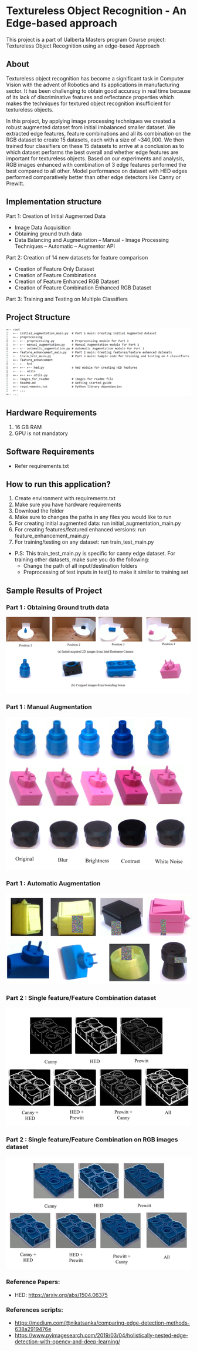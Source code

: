 # Textureless Object Recognition - An Edge-based approach
This project is a part of Ualberta Masters program Course project: Textureless Object Recognition using an edge-based Approach


## About
Textureless object recognition has become a significant task in Computer Vision with the advent of Robotics and its applications in manufacturing sector. It has been challenging to obtain good accuracy in real time because of its lack of discriminative features and reflectance properties which makes the techniques for textured object recognition insufficient for textureless objects.

In this project, by applying image processing techniques we created a robust augmented dataset from initial imbalanced smaller dataset. We extracted edge features, feature combinations and all its combination on the RGB dataset to create 15 datasets, each with a size of ~340,000. We then trained four classifiers on these 15 datasets to arrive at a conclusion as to which dataset performs the best overall and whether edge features are important for textureless objects. Based on our experiments and analysis, RGB images enhanced with combination of 3 edge features performed the best compared to all other. Model performance on dataset with HED edges performed comparatively better than other edge detectors like Canny or Prewitt. 

## Implementation structure
Part 1: Creation of Initial Augmented Data
  - Image Data Acquisition
  - Obtaining ground truth data
  - Data Balancing and Augmentation
    – Manual - Image Processing Techniques
    – Automatic – Augmentor API
    
Part 2: Creation of 14 new datasets for feature comparison
  - Creation of Feature Only Dataset
  - Creation of Feature Combinations
  - Creation of Feature Enhanced RGB Dataset
  - Creation of Feature Combination Enhanced RGB Dataset
  
Part 3: Training and Testing on Multiple Classifiers

## Project Structure

![GitHub Logo](/images_for_readme/projectStructure.png)

## Hardware Requirements
1. 16 GB RAM
1. GPU is not mandatory

## Software Requirements
- Refer requirements.txt

## How to run this application?

1. Create environment with requirements.txt
1. Make sure you have hardware requirements 
1. Download the folder
1. Make sure to changes the paths in any files you would like to run
1. For creating initial augmented data: run initial_augmentation_main.py
1. For creating features/featured enhanced versions: run feature_enhancement_main.py
1. For training/testing on any dataset: run train_test_main.py
  - P.S: This train_test_main.py is specific for canny edge dataset. For training other datasets, make sure you do the following:
    - Change the path of all input/destination folders
    - Preprocessing of test inputs in test() to make it similar to training set 

## Sample Results of Project

### Part 1 : Obtaining Ground truth data

![GitHub Logo](/images_for_readme/DataPreprocessing.png)

### Part 1 : Manual Augmentation

![GitHub Logo](/images_for_readme/manual.jpg)

### Part 1 : Automatic Augmentation

![GitHub Logo](/images_for_readme/automatic.jpg)

### Part 2 : Single feature/Feature Combination dataset 

![GitHub Logo](/images_for_readme/features.jpg)

### Part 2 : Single feature/Feature Combination on RGB images dataset

![GitHub Logo](/images_for_readme/overlay.jpg)

### Reference Papers:
- HED: https://arxiv.org/abs/1504.06375

### References scripts:
- https://medium.com/@nikatsanka/comparing-edge-detection-methods-638a2919476e
- https://www.pyimagesearch.com/2019/03/04/holistically-nested-edge-detection-with-opencv-and-deep-learning/
